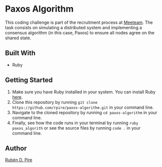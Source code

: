 # Paxos Algorithm

This coding challenge is part of the recruitment process at [Meeteam](https://meeteam.co). The task consists on simulating a distributed system and implementing a consensus algorithm (in this case, Paxos) to ensure all nodes agree on the shared state.

## Built With

- Ruby

## Getting Started

1. Make sure you have Ruby installed in your system. You can install Ruby [here](https://www.ruby-lang.org/en/documentation/installation/).
2. Clone this repository by running `git clone https://github.com/rpire/paxos-algorithm.git` in your command line.
3. Navigate to the cloned repository by running `cd paxos-algorithm` in your command line.
4. Finally, see how the code runs in your terminal by running `ruby paxos_algorith` or see the source files by running `code .` in your command line.

## Author

[Rubén D. Pire](https://rpire.dev/)
